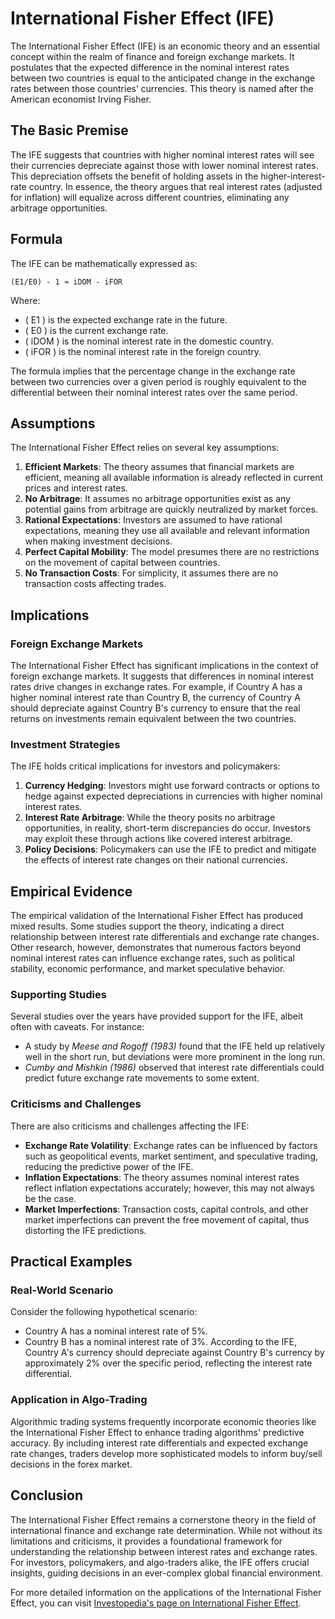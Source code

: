 # International Fisher Effect (IFE)

The International Fisher Effect (IFE) is an economic theory and an essential concept within the realm of finance and foreign exchange markets. It postulates that the expected difference in the nominal interest rates between two countries is equal to the anticipated change in the exchange rates between those countries’ currencies. This theory is named after the American economist Irving Fisher.

## The Basic Premise

The IFE suggests that countries with higher nominal interest rates will see their currencies depreciate against those with lower nominal interest rates. This depreciation offsets the benefit of holding assets in the higher-interest-rate country. In essence, the theory argues that real interest rates (adjusted for inflation) will equalize across different countries, eliminating any arbitrage opportunities. 

## Formula

The IFE can be mathematically expressed as:

```
(E1/E0) - 1 ≈ iDOM - iFOR
```

Where:
- \( E1 \) is the expected exchange rate in the future.
- \( E0 \) is the current exchange rate.
- \( iDOM \) is the nominal interest rate in the domestic country.
- \( iFOR \) is the nominal interest rate in the foreign country.

The formula implies that the percentage change in the exchange rate between two currencies over a given period is roughly equivalent to the differential between their nominal interest rates over the same period.

## Assumptions

The International Fisher Effect relies on several key assumptions:
1. **Efficient Markets**: The theory assumes that financial markets are efficient, meaning all available information is already reflected in current prices and interest rates.
2. **No Arbitrage**: It assumes no arbitrage opportunities exist as any potential gains from arbitrage are quickly neutralized by market forces.
3. **Rational Expectations**: Investors are assumed to have rational expectations, meaning they use all available and relevant information when making investment decisions.
4. **Perfect Capital Mobility**: The model presumes there are no restrictions on the movement of capital between countries.
5. **No Transaction Costs**: For simplicity, it assumes there are no transaction costs affecting trades.

## Implications

### Foreign Exchange Markets

The International Fisher Effect has significant implications in the context of foreign exchange markets. It suggests that differences in nominal interest rates drive changes in exchange rates. For example, if Country A has a higher nominal interest rate than Country B, the currency of Country A should depreciate against Country B's currency to ensure that the real returns on investments remain equivalent between the two countries.

### Investment Strategies

The IFE holds critical implications for investors and policymakers:
1. **Currency Hedging**: Investors might use forward contracts or options to hedge against expected depreciations in currencies with higher nominal interest rates.
2. **Interest Rate Arbitrage**: While the theory posits no arbitrage opportunities, in reality, short-term discrepancies do occur. Investors may exploit these through actions like covered interest arbitrage.
3. **Policy Decisions**: Policymakers can use the IFE to predict and mitigate the effects of interest rate changes on their national currencies.

## Empirical Evidence

The empirical validation of the International Fisher Effect has produced mixed results. Some studies support the theory, indicating a direct relationship between interest rate differentials and exchange rate changes. Other research, however, demonstrates that numerous factors beyond nominal interest rates can influence exchange rates, such as political stability, economic performance, and market speculative behavior.

### Supporting Studies

Several studies over the years have provided support for the IFE, albeit often with caveats. For instance:
- A study by *Meese and Rogoff (1983)* found that the IFE held up relatively well in the short run, but deviations were more prominent in the long run.
- *Cumby and Mishkin (1986)* observed that interest rate differentials could predict future exchange rate movements to some extent.

### Criticisms and Challenges

There are also criticisms and challenges affecting the IFE:
- **Exchange Rate Volatility**: Exchange rates can be influenced by factors such as geopolitical events, market sentiment, and speculative trading, reducing the predictive power of the IFE.
- **Inflation Expectations**: The theory assumes nominal interest rates reflect inflation expectations accurately; however, this may not always be the case.
- **Market Imperfections**: Transaction costs, capital controls, and other market imperfections can prevent the free movement of capital, thus distorting the IFE predictions.

## Practical Examples

### Real-World Scenario

Consider the following hypothetical scenario:
- Country A has a nominal interest rate of 5%.
- Country B has a nominal interest rate of 3%.
According to the IFE, Country A's currency should depreciate against Country B's currency by approximately 2% over the specific period, reflecting the interest rate differential.

### Application in Algo-Trading

Algorithmic trading systems frequently incorporate economic theories like the International Fisher Effect to enhance trading algorithms' predictive accuracy. By including interest rate differentials and expected exchange rate changes, traders develop more sophisticated models to inform buy/sell decisions in the forex market.

## Conclusion

The International Fisher Effect remains a cornerstone theory in the field of international finance and exchange rate determination. While not without its limitations and criticisms, it provides a foundational framework for understanding the relationship between interest rates and exchange rates. For investors, policymakers, and algo-traders alike, the IFE offers crucial insights, guiding decisions in an ever-complex global financial environment.

For more detailed information on the applications of the International Fisher Effect, you can visit [Investopedia's page on International Fisher Effect](https://www.investopedia.com/terms/i/ife.asp).